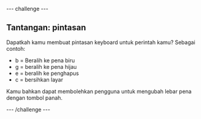 --- challenge ---

## Tantangan: pintasan

Dapatkah kamu membuat pintasan keyboard untuk perintah kamu? Sebagai contoh:

+ b = Beralih ke pena biru
+ g = beralih ke pena hijau
+ e = beralih ke penghapus
+ c = bersihkan layar

Kamu bahkan dapat membolehkan pengguna untuk mengubah lebar pena dengan tombol panah.

--- /challenge ---